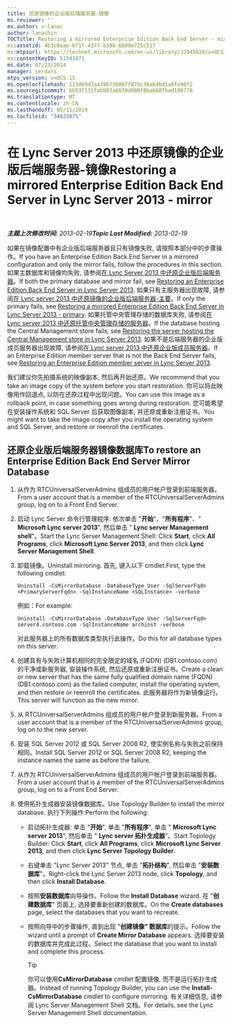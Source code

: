 ```yaml
---
title: 还原镜像的企业版后端服务器-镜像
ms.reviewer: ''
ms.author: v-lanac
author: lanachin
TOCTitle: Restoring a mirrored Enterprise Edition Back End Server - mirror
ms:assetid: 4b3c8eae-6f1f-4377-b39b-6699e725c517
ms:mtpsurl: https://technet.microsoft.com/en-us/library/JJ945626(v=OCS.15)
ms:contentKeyID: 51541471
ms.date: 07/23/2014
manager: serdars
mtps_version: v=OCS.15
ms.openlocfilehash: 113d69d7aa39673686ff870c36a64bd1a8fe90f2
ms.sourcegitcommit: bb53f131fabb03a66f0d000f8ba668fbad190778
ms.translationtype: MT
ms.contentlocale: zh-CN
ms.lasthandoff: 05/11/2019
ms.locfileid: "34823075"
---
```

<div data-xmlns="http://www.w3.org/1999/xhtml">

<div class="topic" data-xmlns="http://www.w3.org/1999/xhtml" data-msxsl="urn:schemas-microsoft-com:xslt" data-cs="http://msdn.microsoft.com/en-us/">

<div data-asp="http://msdn2.microsoft.com/asp">

# <a name="restoring-a-mirrored-enterprise-edition-back-end-server-in-lync-server-2013---mirror"></a><span data-ttu-id="d3162-102">在 Lync Server 2013 中还原镜像的企业版后端服务器-镜像</span><span class="sxs-lookup"><span data-stu-id="d3162-102">Restoring a mirrored Enterprise Edition Back End Server in Lync Server 2013 - mirror</span></span>

</div>

<div id="mainSection">

<div id="mainBody">

<span> </span>

<span data-ttu-id="d3162-103">_**主题上次修改时间:** 2013-02-19_</span><span class="sxs-lookup"><span data-stu-id="d3162-103">_**Topic Last Modified:** 2013-02-19_</span></span>

<span data-ttu-id="d3162-104">如果在镜像配置中有企业版后端服务器且只有镜像失败, 请按照本部分中的步骤操作。</span><span class="sxs-lookup"><span data-stu-id="d3162-104">If you have an Enterprise Edition Back End Server in a mirrored configuration and only the mirror fails, follow the procedures in this section.</span></span> <span data-ttu-id="d3162-105">如果主数据库和镜像均失败, 请参阅[在 Lync Server 2013 中还原企业版后端服务器](lync-server-2013-restoring-an-enterprise-edition-back-end-server.md)。</span><span class="sxs-lookup"><span data-stu-id="d3162-105">If both the primary database and mirror fail, see [Restoring an Enterprise Edition Back End Server in Lync Server 2013](lync-server-2013-restoring-an-enterprise-edition-back-end-server.md).</span></span> <span data-ttu-id="d3162-106">如果只有主服务器出现故障, 请参阅[在 Lync server 2013 中还原镜像的企业版后端服务器-主要](lync-server-2013-restoring-a-mirrored-enterprise-edition-back-end-server-primary.md)。</span><span class="sxs-lookup"><span data-stu-id="d3162-106">If only the primary fails, see [Restoring a mirrored Enterprise Edition Back End Server in Lync Server 2013 - primary](lync-server-2013-restoring-a-mirrored-enterprise-edition-back-end-server-primary.md).</span></span> <span data-ttu-id="d3162-107">如果托管中央管理存储的数据库失败, 请参阅[在 Lync server 2013 中还原托管中央管理存储的服务器](lync-server-2013-restoring-the-server-hosting-the-central-management-store.md)。</span><span class="sxs-lookup"><span data-stu-id="d3162-107">If the database hosting the Central Management store fails, see [Restoring the server hosting the Central Management store in Lync Server 2013](lync-server-2013-restoring-the-server-hosting-the-central-management-store.md).</span></span> <span data-ttu-id="d3162-108">如果不是后端服务器的企业版成员服务器出现故障, 请参阅[在 Lync server 2013 中还原企业版成员服务器](lync-server-2013-restoring-an-enterprise-edition-member-server.md)。</span><span class="sxs-lookup"><span data-stu-id="d3162-108">If an Enterprise Edition member server that is not the Back End Server fails, see [Restoring an Enterprise Edition member server in Lync Server 2013](lync-server-2013-restoring-an-enterprise-edition-member-server.md).</span></span>

<span data-ttu-id="d3162-109">我们建议你先拍摄系统的映像副本, 然后再开始还原。</span><span class="sxs-lookup"><span data-stu-id="d3162-109">We recommend that you take an image copy of the system before you start restoration.</span></span> <span data-ttu-id="d3162-110">你可以将此映像用作回退点, 以防在还原过程中出现问题。</span><span class="sxs-lookup"><span data-stu-id="d3162-110">You can use this image as a rollback point, in case something goes wrong during restoration.</span></span> <span data-ttu-id="d3162-111">您可能希望在安装操作系统和 SQL Server 后获取图像副本, 并还原或重新注册证书。</span><span class="sxs-lookup"><span data-stu-id="d3162-111">You might want to take the image copy after you install the operating system and SQL Server, and restore or reenroll the certificates.</span></span>

<div>

## <a name="to-restore-an-enterprise-edition-back-end-server-mirror-database"></a><span data-ttu-id="d3162-112">还原企业版后端服务器镜像数据库</span><span class="sxs-lookup"><span data-stu-id="d3162-112">To restore an Enterprise Edition Back End Server Mirror Database</span></span>

1.  <span data-ttu-id="d3162-113">从作为 RTCUniversalServerAdmins 组成员的用户帐户登录到前端服务器。</span><span class="sxs-lookup"><span data-stu-id="d3162-113">From a user account that is a member of the RTCUniversalServerAdmins group, log on to a Front End Server.</span></span>

2.  <span data-ttu-id="d3162-114">启动 Lync Server 命令行管理程序: 依次单击 "**开始**"、"**所有程序**"、" **Microsoft Lync server 2013**", 然后单击 " **Lync server Management shell**"。</span><span class="sxs-lookup"><span data-stu-id="d3162-114">Start the Lync Server Management Shell: Click **Start**, click **All Programs**, click **Microsoft Lync Server 2013**, and then click **Lync Server Management Shell**.</span></span>

3.  <span data-ttu-id="d3162-115">卸载镜像。</span><span class="sxs-lookup"><span data-stu-id="d3162-115">Uninstall mirroring.</span></span> <span data-ttu-id="d3162-116">首先, 键入以下 cmdlet:</span><span class="sxs-lookup"><span data-stu-id="d3162-116">First, type the following cmdlet:</span></span>
    
        Uninstall -CsMirrorDatabase -DatabaseType User -SqlServerFqdn <PrimaryServerFqdn> -SqlInstanceName <SQLInstance> -verbose
    
    <span data-ttu-id="d3162-117">例如：</span><span class="sxs-lookup"><span data-stu-id="d3162-117">For example:</span></span>
    
        Uninstall -CsMirrorDatabase -DatabaseType User -SqlServerFqdn server4.contoso.com -SqlInstanceName archinst -verbose
    
    <span data-ttu-id="d3162-118">对此服务器上的所有数据库类型执行此操作。</span><span class="sxs-lookup"><span data-stu-id="d3162-118">Do this for all database types on this server.</span></span>

4.  <span data-ttu-id="d3162-119">创建具有与失败计算机相同的完全限定的域名 (FQDN) (DB1.contoso.com) 的干净或新服务器, 安装操作系统, 然后还原或重新注册证书。</span><span class="sxs-lookup"><span data-stu-id="d3162-119">Create a clean or new server that has the same fully qualified domain name (FQDN) (DB1.contoso.com) as the failed computer, install the operating system, and then restore or reenroll the certificates.</span></span> <span data-ttu-id="d3162-120">此服务器将作为新镜像运行。</span><span class="sxs-lookup"><span data-stu-id="d3162-120">This server will function as the new mirror.</span></span>

5.  <span data-ttu-id="d3162-121">从 RTCUniversalServerAdmins 组成员的用户帐户登录到新服务器。</span><span class="sxs-lookup"><span data-stu-id="d3162-121">From a user account that is a member of the RTCUniversalServerAdmins group, log on to the new server.</span></span>

6.  <span data-ttu-id="d3162-122">安装 SQL Server 2012 或 SQL Server 2008 R2, 使实例名称与失败之前保持相同。</span><span class="sxs-lookup"><span data-stu-id="d3162-122">Install SQL Server 2012 or SQL Server 2008 R2, keeping the instance names the same as before the failure.</span></span>

7.  <span data-ttu-id="d3162-123">从作为 RTCUniversalServerAdmins 组成员的用户帐户登录到前端服务器。</span><span class="sxs-lookup"><span data-stu-id="d3162-123">From a user account that is a member of the RTCUniversalServerAdmins group, log on to a Front End Server.</span></span>

8.  <span data-ttu-id="d3162-124">使用拓扑生成器安装镜像数据库。</span><span class="sxs-lookup"><span data-stu-id="d3162-124">Use Topology Builder to install the mirror database.</span></span> <span data-ttu-id="d3162-125">执行下列操作:</span><span class="sxs-lookup"><span data-stu-id="d3162-125">Perform the following:</span></span>
    
      - <span data-ttu-id="d3162-126">启动拓扑生成器: 单击 "**开始**", 单击 "**所有程序**", 单击 " **Microsoft Lync server 2013**", 然后单击 " **Lync server 拓扑生成器**"。</span><span class="sxs-lookup"><span data-stu-id="d3162-126">Start Topology Builder: Click **Start**, click **All Programs**, click **Microsoft Lync Server 2013**, and then click **Lync Server Topology Builder**.</span></span>
    
      - <span data-ttu-id="d3162-127">右键单击 "Lync Server 2013" 节点, 单击 "**拓扑结构**", 然后单击 "**安装数据库**"。</span><span class="sxs-lookup"><span data-stu-id="d3162-127">Right-click the Lync Server 2013 node, click **Topology**, and then click **Install Database**.</span></span>
    
      - <span data-ttu-id="d3162-128">按照**安装数据库**向导操作。</span><span class="sxs-lookup"><span data-stu-id="d3162-128">Follow the **Install Database** wizard.</span></span> <span data-ttu-id="d3162-129">在 "**创建数据库**" 页面上, 选择要重新创建的数据库。</span><span class="sxs-lookup"><span data-stu-id="d3162-129">On the **Create databases** page, select the databases that you want to recreate.</span></span>
    
      - <span data-ttu-id="d3162-130">按照向导中的步骤操作, 直到出现 "**创建镜像" 数据库**的提示。</span><span class="sxs-lookup"><span data-stu-id="d3162-130">Follow the wizard until a prompt of **Create Mirror Database** appears.</span></span> <span data-ttu-id="d3162-131">选择要安装的数据库并完成此过程。</span><span class="sxs-lookup"><span data-stu-id="d3162-131">Select the database that you want to install and complete this process.</span></span>
        
        <div>
        

        > [!TIP]
        > <span data-ttu-id="d3162-132">你可以使用<STRONG>CsMirrorDatabase</STRONG> cmdlet 配置镜像, 而不是运行拓扑生成器。</span><span class="sxs-lookup"><span data-stu-id="d3162-132">Instead of running Topology Builder, you can use the <STRONG>Install-CsMirrorDatabase</STRONG> cmdlet to configure mirroring.</span></span> <span data-ttu-id="d3162-133">有关详细信息, 请参阅 Lync Server Management Shell 文档。</span><span class="sxs-lookup"><span data-stu-id="d3162-133">For details, see the Lync Server Management Shell documentation.</span></span>

        
        </div>

</div>

</div>

<span> </span>

</div>

</div>

</div>

